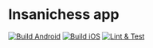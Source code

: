 # Insanichess app

[![Build Android](https://github.com/stelynx/insanichess/actions/workflows/app.build_android.yml/badge.svg)](https://github.com/stelynx/insanichess/actions/workflows/app.build_android.yml)
[![Build iOS](https://github.com/stelynx/insanichess/actions/workflows/app.build_ios.yml/badge.svg)](https://github.com/stelynx/insanichess/actions/workflows/app.build_ios.yml)
[![Lint & Test](https://github.com/stelynx/insanichess/actions/workflows/app.lint_test.yml/badge.svg)](https://github.com/stelynx/insanichess/actions/workflows/app.lint_test.yml)

